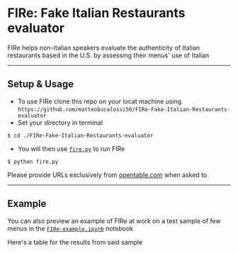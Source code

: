 # FIRe: Fake Italian Restaurants evaluator
FIRe helps non-Italian speakers evaluate the authenticity of Italian restaurants based in the U.S. by assessing their menus' use of Italian

---
## Setup & Usage
- To use FIRe clone this repo on your locat machine using `https://github.com/matteobucalossi50/FIRe-Fake-Italian-Restaurants-evaluator`
- Set your directory in terminal
```shell
$ cd ./FIRe-Fake-Italian-Restaurants-evaluator
```
- You will then use [`fire.py`](https://github.com/matteobucalossi50/FIRe-Fake-Italian-Restaurants-evaluator/blob/master/fire.py) to run FIRe
```shell
$ python fire.py
```
Please provide URLs exclusively from [opentable.com](opentable.com) when asked to

---
## Example
You can also preview an example of FIRe at work on a test sample of few menus in the [`FIRe-example.ipynb`](https://github.com/matteobucalossi50/FIRe-Fake-Italian-Restaurants-evaluator/blob/master/FIRe-example.ipynb) notebook

Here's a table for the results from said sample


